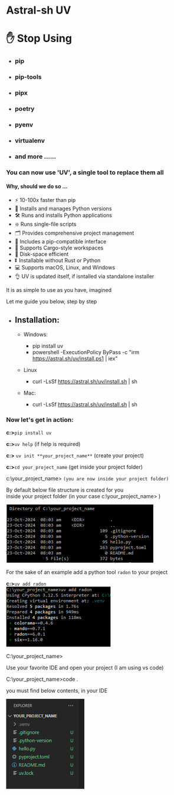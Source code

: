 # Astral-sh UV

# ✋ Stop Using
-  ### pip
-   ### pip-tools 
-   ### pipx 
-   ### poetry 
-   ### pyenv 
-   ### virtualenv
-   ### and more ......

### You can now use 'UV', a single tool  to replace them all


#### Why, should we do so ... 

- ⚡️ 10-100x faster than pip
- 🐍 Installs and manages Python versions
- 🛠️ Runs and installs Python applications
- ❇️ Runs single-file scripts
- 🗂️ Provides comprehensive project management
- 🔩 Includes a pip-compatible interface
- 🏢 Supports Cargo-style workspaces
- 💾 Disk-space efficient
- ⏬ Installable without Rust or Python
- 💻 Supports macOS, Linux, and Windows
- 👌 UV is updated itself, if isntalled via standalone installer


It is as simple to use as you have, imagined

Let me guide you below, step by step

- Installation:
  -
  - Windows:
    - pip install uv
    - powershell -ExecutionPolicy ByPass -c "irm https://astral.sh/uv/install.ps1 | iex"

  - Linux
    - curl -LsSf https://astral.sh/uv/install.sh | sh
  - Mac:
    - curl -LsSf https://astral.sh/uv/install.sh | sh

### Now let's get in action:

**c:\>**`pip install uv`<br/>

**c:\>**`uv help`                    (if help is required)<br/>

**c:\>** `uv init **your_project_name**` (create your project)<br/>

**c:\>**`cd your_project_name`       (get inside your project folder)<br/>

c:\your_project_name>         `(you are now inside your project folder)`<br/>

By default below file structure is created for you<br/>
inside your project folder (in your case c:\your_project_name> )<br/>

![folder contents](./folder_contents.PNG)

For the sake of an example add a python tool `radon` to your project

**c:\>**`uv add radon`<br/>
![addind tool](./add_tool.PNG)

C:\your_project_name>

Use your favorite IDE and open your project
(I am using vs code)

C:\your_project_name>code .

you must find below contents, in your IDE

![initial folder structure](./folder_structure.PNG)
